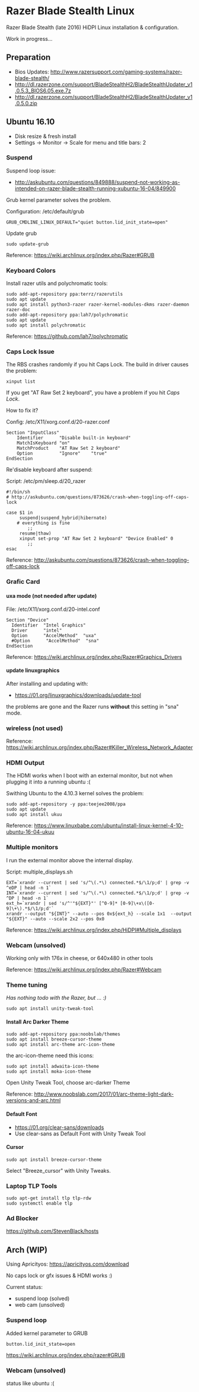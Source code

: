 # Razer Blade Stealth Linux

Razer Blade Stealth (late 2016) HiDPI Linux installation & configuration.

Work in progress...

## Preparation

* Bios Updates: http://www.razersupport.com/gaming-systems/razer-blade-stealth/
 * http://dl.razerzone.com/support/BladeStealthH2/BladeStealthUpdater_v1.0.5.3_BIOS6.05.exe.7z
 * http://dl.razerzone.com/support/BladeStealthH2/BladeStealthUpdater_v1.0.5.0.zip
 
## Ubuntu 16.10

* Disk resize & fresh install
* Settings -> Monitor -> Scale for menu and title bars: 2

### Suspend

Suspend loop issue:
* http://askubuntu.com/questions/849888/suspend-not-working-as-intended-on-razer-blade-stealth-running-xubuntu-16-04/849900

Grub kernel parameter solves the problem.

Configuration: /etc/default/grub
```
GRUB_CMDLINE_LINUX_DEFAULT="quiet button.lid_init_state=open"
```

Update grub
```
sudo update-grub
```

Reference: https://wiki.archlinux.org/index.php/Razer#GRUB

### Keyboard Colors

Install razer utils and polychromatic tools:
```
sudo add-apt-repository ppa:terrz/razerutils
sudo apt update
sudo apt install python3-razer razer-kernel-modules-dkms razer-daemon razer-doc
sudo add-apt-repository ppa:lah7/polychromatic
sudo apt update
sudo apt install polychromatic
```

Reference: https://github.com/lah7/polychromatic

### Caps Lock Issue

The RBS crashes randomly if you hit Caps Lock. The build in driver causes the problem:
```
xinput list
```
If you get "AT Raw Set 2 keyboard", you have a problem if you hit _Caps Lock_.


How to fix it?

Config: /etc/X11/xorg.conf.d/20-razer.conf 
```
Section "InputClass"
    Identifier      "Disable built-in keyboard"
    MatchIsKeyboard "on"
    MatchProduct    "AT Raw Set 2 keyboard"
    Option          "Ignore"    "true"
EndSection
```

Re'disable keyboard after suspend:

Script: /etc/pm/sleep.d/20_razer 
```
#!/bin/sh
# http://askubuntu.com/questions/873626/crash-when-toggling-off-caps-lock

case $1 in
     suspend|suspend_hybrid|hibernate)
	# everything is fine
        ;;
     resume|thaw)
	 xinput set-prop "AT Raw Set 2 keyboard" "Device Enabled" 0
        ;;
esac
```

Reference: http://askubuntu.com/questions/873626/crash-when-toggling-off-caps-lock


### Grafic Card

#### uxa mode (not needed after update)

File: /etc/X11/xorg.conf.d/20-intel.conf 

```
Section "Device"
  Identifier  "Intel Graphics"
  Driver      "intel"
  Option      "AccelMethod"  "uxa"
  #Option      "AccelMethod"  "sna"
EndSection
```

Reference: https://wiki.archlinux.org/index.php/Razer#Graphics_Drivers


#### update linuxgraphics

After installing and updating with:
* https://01.org/linuxgraphics/downloads/update-tool

the problems are gone and the Razer runs **without** this setting in "sna" mode.


### wireless (not used)

Reference: https://wiki.archlinux.org/index.php/Razer#Killer_Wireless_Network_Adapter

### HDMI Output


The HDMI works when I boot with an external monitor, but not when plugging it into a running ubuntu :(

Swithing Ubuntu to the 4.10.3 kernel solves the problem:


```
sudo add-apt-repository -y ppa:teejee2008/ppa
sudo apt update
sudo apt install ukuu
```

Reference: https://www.linuxbabe.com/ubuntu/install-linux-kernel-4-10-ubuntu-16-04-ukuu

### Multiple monitors

I run the external monitor above the internal display.

Script: multiple_displays.sh
```
EXT=`xrandr --current | sed 's/^\(.*\) connected.*$/\1/p;d' | grep -v ^eDP | head -n 1`
INT=`xrandr --current | sed 's/^\(.*\) connected.*$/\1/p;d' | grep -v ^DP | head -n 1`
ext_h=`xrandr | sed 's/^'"${EXT}"' [^0-9]* [0-9]\+x\([0-9]\+\).*$/\1/p;d'`
xrandr --output "${INT}" --auto --pos 0x${ext_h} --scale 1x1  --output "${EXT}" --auto --scale 2x2 --pos 0x0
```

Reference: https://wiki.archlinux.org/index.php/HiDPI#Multiple_displays


### Webcam (unsolved)

Working only with 176x in cheese, or 640x480 in other tools

Reference: https://wiki.archlinux.org/index.php/Razer#Webcam

### Theme tuning

_Has nothing todo with the Razer, but ... :)_

```
sudo apt install unity-tweak-tool
```

#### Install Arc Darker Theme

```
sudo add-apt-repository ppa:noobslab/themes
sudo apt install breeze-cursor-theme
sudo apt install arc-theme arc-icon-theme
```

the arc-icon-theme need this icons:
```
sudo apt install adwaita-icon-theme
sudo apt install moka-icon-theme
```

Open Unity Tweak Tool, choose arc-darker Theme

Reference: http://www.noobslab.com/2017/01/arc-theme-light-dark-versions-and-arc.html

#### Default Font

* https://01.org/clear-sans/downloads
* Use clear-sans as Default Font with Unity Tweak Tool

#### Cursor

```
sudo apt install breeze-cursor-theme
```

Select "Breeze_cursor" with Unity Tweaks.


### Laptop TLP Tools

```
sudo apt-get install tlp tlp-rdw
sudo systemctl enable tlp
```

### Ad Blocker

https://github.com/StevenBlack/hosts

## Arch (WIP)

Using Apricityos: https://apricityos.com/download

No caps lock or gfx issues & HDMI works :)

Current status:
* suspend loop (solved)
* web cam (unsolved)

### Suspend loop

Added kernel parameter to GRUB
```
button.lid_init_state=open
```
https://wiki.archlinux.org/index.php/razer#GRUB

### Webcam (unsolved)

status like ubuntu :(

